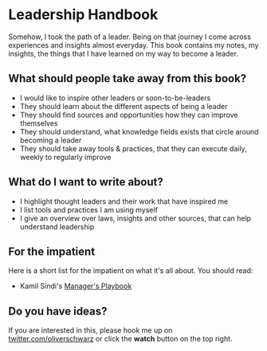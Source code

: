 # Leadership Handbook

Somehow, I took the path of a leader. Being on that journey I come across experiences and insights almost everyday. This book contains my notes, my insights, the things that I have learned on my way to become a leader.

## What should people take away from this book?

* I would like to inspire other leaders or soon-to-be-leaders
* They should learn about the different aspects of being a leader
* They should find sources and opportunities how they can improve themselves
* They should understand, what knowledge fields exists that circle around becoming a leader
* They should take away tools & practices, that they can execute daily, weekly to regularly improve

## What do I want to write about?

* I highlight thought leaders and their work that have inspired me
* I list tools and practices I am using myself
* I give an overview over laws, insights and other sources, that can help understand leadership

## For the impatient

Here is a short list for the impatient on what it's all about. You should read:

* Kamil Sindi's [Manager's Playbook](https://github.com/ksindi/managers-playbook)

## Do you have ideas?

If you are interested in this, please hook me up on [twitter.com/oliverschwarz](https://twitter.com/oliverschwarz) or click the **watch** button on the top right. 